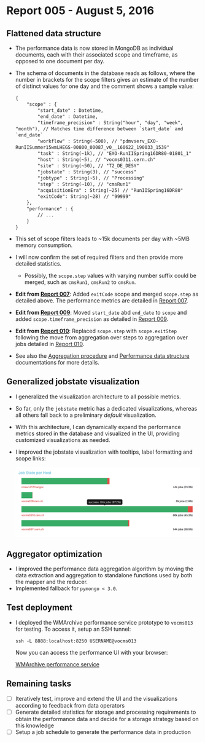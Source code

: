 # Report 005 - August 5, 2016

## Flattened data structure

- The performance data is now stored in MongoDB as individual documents, each with their associated scope and timeframe, as opposed to one document per day.
- The schema of documents in the database reads as follows, where the number in brackets for the scope filters gives an estimate of the number of distinct values for one day and the comment shows a sample value:

  ```
  {
      "scope" : {
          "start_date" : Datetime,
          "end_date" : Datetime,
          "timeframe_precision" : String("hour", "day", "week", "month"), // Matches time difference between `start_date` and `end_date`
          "workflow" : String(~500), // "pdmvserv_EXO-RunIISummer15wmLHEGS-00800_00087_v0__160622_190033_1539"
          "task" : String(~1k), // "EXO-RunIISpring16DR80-01801_1"
          "host" : String(~5), // "vocms0311.cern.ch"
          "site" : String(~50), // "T2_DE_DESY"
          "jobstate" : String(3), // "success"
          "jobtype" : String(~5), // "Processing"
          "step" : String(~10), // "cmsRun1"
          "acquisitionEra" : String(~25) // "RunIISpring16DR80"
          "exitCode": String(~28) // "99999"
      },
      "performance" : {
          // ...
      }
  }
  ```
- This set of scope filters leads to ~15k documents per day with ~5MB memory consumption.
- I will now confirm the set of required filters and then provide more detailed statistics.
  - Possibly, the `scope.step` values with varying number suffix could be merged, such as `cmsRun1`, `cmsRun2` to `cmsRun`.
- **Edit from [Report 007](007_2016-08-19.md)**: Added `exitCode` scope and merged `scope.step` as detailed above. The performance metrics are detailed in [Report 007](007_2016-08-19.md).
- **Edit from [Report 009](009_2016-09-02.md)**: Moved `start_date` abd `end_date` to `scope` and added `scope.timeframe_precision` as detailed in [Report 009](009_2016-09-02.md).
- **Edit from [Report 010](010_2016-09-09.md)**: Replaced `scope.step` with `scope.exitStep` following the move from aggregation over steps to aggregation over jobs detailed in [Report 010](010_2016-09-09.md).
- See also the [Aggregation procedure](docs/aggregation-procedure.md) and [Performance data structure](docs/performance-data-structure.md) documentations for more details.


## Generalized jobstate visualization

- I generalized the visualization architecture to all possible metrics.
- So far, only the `jobstate` metric has a dedicated visualizations, whereas all others fall back to a preliminary _default_ visualization.
- With this architecture, I can dynamically expand the performance metrics stored in the database and visualized in the UI, providing customized visualizations as needed.
- I improved the jobstate visualization with tooltips, label formatting and scope links:

  ![Job State Visualizations](images/005/jobstate_visualization.png)


## Aggregator optimization

- I improved the performance data aggregation algorithm by moving the data extraction and aggregation to standalone functions used by both the mapper and the reducer.
- Implemented fallback for `pymongo < 3.0`.


## Test deployment

- I deployed the WMArchive performance service prototype to `vocms013` for testing. To access it, setup an SSH tunnel:

  ```
  ssh -L 8888:localhost:8250 USERNAME@vocms013
  ```

  Now you can access the performance UI with your browser:

  [WMArchive performance service](http://localhost:8888/wmarchive/web/performance)


## Remaining tasks

- [ ] Iteratively test, improve and extend the UI and the visualizations according to feedback from data operators
- [ ] Generate detailed statistics for storage and processing requirements to obtain the performance data and decide for a storage strategy based on this knowledge
- [ ] Setup a job schedule to generate the performance data in production
